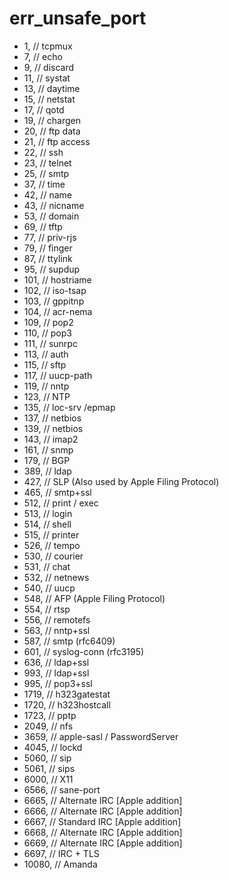 # err_unsafe_port

- 1,      // tcpmux
- 7,      // echo
- 9,      // discard
- 11,     // systat
- 13,     // daytime
- 15,     // netstat
- 17,     // qotd
- 19,     // chargen
- 20,     // ftp data
- 21,     // ftp access
- 22,     // ssh
- 23,     // telnet
- 25,     // smtp
- 37,     // time
- 42,     // name
- 43,     // nicname
- 53,     // domain
- 69,     // tftp
- 77,     // priv-rjs
- 79,     // finger
- 87,     // ttylink
- 95,     // supdup
- 101,    // hostriame
- 102,    // iso-tsap
- 103,    // gppitnp
- 104,    // acr-nema
- 109,    // pop2
- 110,    // pop3
- 111,    // sunrpc
- 113,    // auth
- 115,    // sftp
- 117,    // uucp-path
- 119,    // nntp
- 123,    // NTP
- 135,    // loc-srv /epmap
- 137,    // netbios
- 139,    // netbios
- 143,    // imap2
- 161,    // snmp
- 179,    // BGP
- 389,    // ldap
- 427,    // SLP (Also used by Apple Filing Protocol)
- 465,    // smtp+ssl
- 512,    // print / exec
- 513,    // login
- 514,    // shell
- 515,    // printer
- 526,    // tempo
- 530,    // courier
- 531,    // chat
- 532,    // netnews
- 540,    // uucp
- 548,    // AFP (Apple Filing Protocol)
- 554,    // rtsp
- 556,    // remotefs
- 563,    // nntp+ssl
- 587,    // smtp (rfc6409)
- 601,    // syslog-conn (rfc3195)
- 636,    // ldap+ssl
- 993,    // ldap+ssl
- 995,    // pop3+ssl
- 1719,   // h323gatestat
- 1720,   // h323hostcall
- 1723,   // pptp
- 2049,   // nfs
- 3659,   // apple-sasl / PasswordServer
- 4045,   // lockd
- 5060,   // sip
- 5061,   // sips
- 6000,   // X11
- 6566,   // sane-port
- 6665,   // Alternate IRC [Apple addition]
- 6666,   // Alternate IRC [Apple addition]
- 6667,   // Standard IRC [Apple addition]
- 6668,   // Alternate IRC [Apple addition]
- 6669,   // Alternate IRC [Apple addition]
- 6697,   // IRC + TLS
- 10080,  // Amanda